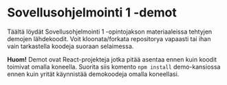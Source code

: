 # Sovellusohjelmointi 1 -demot

Täältä löydät Sovellusohjelmointi 1 -opintojakson materiaaleissa tehtyjen demojen lähdekoodit. Voit kloonata/forkata repositorya vapaasti tai ihan vain tarkastella koodeja suoraan selaimessa.

__Huom!__ Demot ovat React-projekteja jotka pitää asentaa ennen kuin koodit toimivat omalla koneella. Suorita siis komento `npm install` demo-kansiossa ennen kuin yrität käynnistää demokoodeja omalla koneellasi.
  